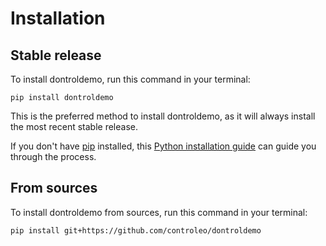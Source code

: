 # Installation

## Stable release

To install dontroldemo, run this command in your terminal:

```
pip install dontroldemo
```

This is the preferred method to install dontroldemo, as it will always install the most recent stable release.

If you don't have [pip](https://pip.pypa.io) installed, this [Python installation guide](http://docs.python-guide.org/en/latest/starting/installation/) can guide you through the process.

## From sources

To install dontroldemo from sources, run this command in your terminal:

```
pip install git+https://github.com/controleo/dontroldemo
```
